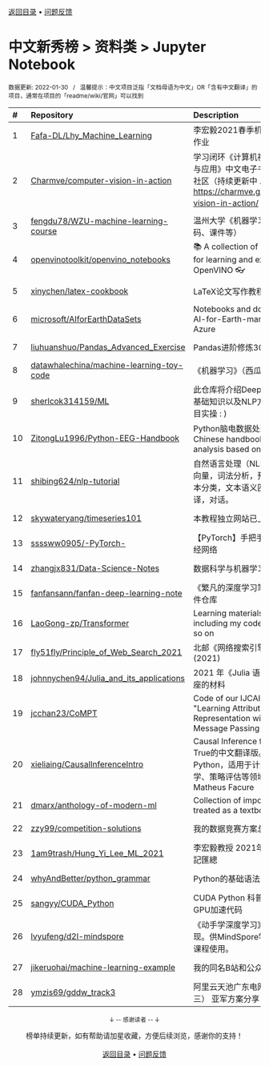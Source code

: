 <a href="https://gitee.com/GrowingGit/GitHub-Chinese-Top-Charts#github中文排行榜">返回目录</a> • <a href="/content/docs/feedback.md">问题反馈</a>

# 中文新秀榜 > 资料类 > Jupyter Notebook
<sub>数据更新: 2022-01-30&nbsp;&nbsp;&nbsp;/&nbsp;&nbsp;&nbsp;温馨提示：中文项目泛指「文档母语为中文」OR「含有中文翻译」的项目，通常在项目的「readme/wiki/官网」可以找到</sub>

|#|Repository|Description|Stars|Updated|Created|
|:-|:-|:-|:-|:-|:-|
|1|[Fafa-DL/Lhy_Machine_Learning](https://github.com/Fafa-DL/Lhy_Machine_Learning)|李宏毅2021春季机器学习课程课件及作业|1596|2022-01-26|2021-02-28|
|2|[Charmve/computer-vision-in-action](https://github.com/Charmve/computer-vision-in-action)|学习闭环《计算机视觉实战演练：算法与应用》中文电子书、源码、读者交流社区（持续更新中 ...） 📘 在线电子书 https://charmve.github.io/computer-vision-in-action/   👇项目主页|1292|2022-01-11|2021-04-29|
|3|[fengdu78/WZU-machine-learning-course](https://github.com/fengdu78/WZU-machine-learning-course)|温州大学《机器学习》课程资料（代码、课件等）|892|2022-01-24|2021-03-21|
|4|[openvinotoolkit/openvino_notebooks](https://github.com/openvinotoolkit/openvino_notebooks)|📚 A collection of Jupyter notebooks for learning and experimenting with OpenVINO 👓|515|2022-01-28|2021-03-11|
|5|[xinychen/latex-cookbook](https://github.com/xinychen/latex-cookbook)|LaTeX论文写作教程 (中文版)|218|2022-01-27|2021-03-29|
|6|[microsoft/AIforEarthDataSets](https://github.com/microsoft/AIforEarthDataSets)|Notebooks and documentation for AI-for-Earth-managed datasets on Azure|174|2022-01-07|2021-02-18|
|7|[liuhuanshuo/Pandas_Advanced_Exercise](https://github.com/liuhuanshuo/Pandas_Advanced_Exercise)|Pandas进阶修炼300题|155|2021-09-22|2021-09-22|
|8|[datawhalechina/machine-learning-toy-code](https://github.com/datawhalechina/machine-learning-toy-code)|《机器学习》（西瓜书）代码实战|128|2022-01-04|2021-07-16|
|9|[sherlcok314159/ML](https://github.com/sherlcok314159/ML)|此仓库将介绍Deep Learning 所需要的基础知识以及NLP方面的模型原理到项目实操 : )|100|2022-01-22|2021-02-19|
|10|[ZitongLu1996/Python-EEG-Handbook](https://github.com/ZitongLu1996/Python-EEG-Handbook)|Python脑电数据处理中文手册 - A Chinese handbook for EEG data analysis based on Python|91|2021-09-23|2021-07-02|
|11|[shibing624/nlp-tutorial](https://github.com/shibing624/nlp-tutorial)|自然语言处理（NLP）教程，包括：词向量，词法分析，预训练语言模型，文本分类，文本语义匹配，信息抽取，翻译，对话。|73|2021-10-21|2021-08-06|
|12|[skywateryang/timeseries101](https://github.com/skywateryang/timeseries101)|本教程独立网站已上线|56|2021-12-28|2021-06-11|
|13|[ssssww0905/-PyTorch-](https://github.com/ssssww0905/-PyTorch-)|【PyTorch】手把手教你跑通第一个神经网络|52|2022-01-03|2021-11-19|
|14|[zhangjx831/Data-Science-Notes](https://github.com/zhangjx831/Data-Science-Notes)|数据科学与机器学习炼成笔记|52|2022-01-29|2021-03-30|
|15|[fanfansann/fanfan-deep-learning-note](https://github.com/fanfansann/fanfan-deep-learning-note)|《繁凡的深度学习笔记》代码、PDF文件仓库|49|2022-01-24|2021-10-20|
|16|[LaoGong-zp/Transformer](https://github.com/LaoGong-zp/Transformer)| Learning materials of Transformer, including my code, XMind, PDF and so on|42|2021-09-28|2021-09-24|
|17|[fly51fly/Principle_of_Web_Search_2021](https://github.com/fly51fly/Principle_of_Web_Search_2021)|北邮《网络搜索引擎原理》课程(2021)|41|2021-11-05|2021-09-17|
|18|[johnnychen94/Julia_and_its_applications](https://github.com/johnnychen94/Julia_and_its_applications)|2021 年《Julia 语言及其应用》系列讲座的材料|38|2021-12-05|2021-10-16|
|19|[jcchan23/CoMPT](https://github.com/jcchan23/CoMPT)|Code of our IJCAI2021 paper: "Learning Attributed Graph Representation with Communicative Message Passing Transformer"|33|2021-09-08|2021-02-03|
|20|[xieliaing/CausalInferenceIntro](https://github.com/xieliaing/CausalInferenceIntro)|Causal Inference for the Brave and True的中文翻译版。全部代码基于Python，适用于计量经济学、量化社会学、策略评估等领域。英文版原作者：Matheus Facure|24|2022-01-27|2021-11-07|
|21|[dmarx/anthology-of-modern-ml](https://github.com/dmarx/anthology-of-modern-ml)|Collection of important articles to be treated as a textbook|20|2022-01-14|2021-07-14|
|22|[zzy99/competition-solutions](https://github.com/zzy99/competition-solutions)|我的数据竞赛方案总结|17|2021-11-16|2021-06-19|
|23|[1am9trash/Hung_Yi_Lee_ML_2021](https://github.com/1am9trash/Hung_Yi_Lee_ML_2021)|李宏毅教授 2021年機器學習 作業與筆記匯總|16|2021-09-17|2021-06-27|
|24|[whyAndBetter/python_grammar](https://github.com/whyAndBetter/python_grammar)|Python的基础语法学习|15|2022-01-09|2021-08-29|
|25|[sangyy/CUDA_Python](https://github.com/sangyy/CUDA_Python)|CUDA Python 科普之夜   手把手教你写GPU加速代码|15|2021-08-26|2021-08-26|
|26|[lvyufeng/d2l-mindspore](https://github.com/lvyufeng/d2l-mindspore)|《动手学深度学习》的MindSpore实现。供MindSpore学习者配合李沐老师课程使用。|14|2021-12-18|2021-10-28|
|27|[jikeruohai/machine-learning-example](https://github.com/jikeruohai/machine-learning-example)|我的同名B站和公众号中用到的视频|14|2021-10-21|2021-05-22|
|28|[ymzis69/gddw_track3](https://github.com/ymzis69/gddw_track3)|阿里云天池广东电网识别挑战赛（赛道三） 亚军方案分享|11|2021-09-15|2021-09-15|

<div align="center">
    <p><sub>↓ -- 感谢读者 -- ↓</sub></p>
    榜单持续更新，如有帮助请加星收藏，方便后续浏览，感谢你的支持！
</div>

<br/>

<div align="center"><a href="https://gitee.com/GrowingGit/GitHub-Chinese-Top-Charts#github中文排行榜">返回目录</a> • <a href="/content/docs/feedback.md">问题反馈</a></div>
